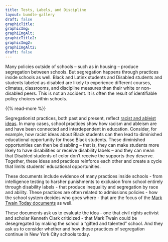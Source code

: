 ```yaml
---
title: Tests, Labels, and Discipline
layout: bundle-gallery
draft: false
graphicTitle:
graphicImg:
graphiImgAlt: 
graphicTitle2:
graphicImg2:
graphiImgAlt2: 
draft: false
---
```

Many policies outside of schools – such as in housing – produce segregation between schools. But segregation happens through practices inside schools as well. Black and Latinx students and Disabled students and students labeled as disabled are likely to experience different courses, climates, classrooms, and discipline measures than their white or non-disabled peers. This is not an accident. It is often the result of identifiable policy choices within schools.

{{% read-more %}}

Segregationist practices, both past and present, reflect [racist and ableist ideas](/topics/how-did-nyc-segregate/racist-ableist-ideas/). In many cases, school practices show how racism and ableism are and have been connected and interdependent in education. Consider, for example, how racist ideas about Black students can then lead to diminished educational opportunity for those Black students. These diminished opportunities can then be disabling –  that is, they can make students more likely to have disabilities or receive disability labels – and they can mean that Disabled students of color don’t receive the supports they deserve. Together, these ideas and practices reinforce each other and create a cycle that limits students’ educational opportunities.

These documents include evidence of many practices inside schools - from intelligence testing to harsher punishments to exclusion from school entirely through disability labels - that produce inequality and segregation by race and ability. These practices are often related to admissions policies - how the school system decides who goes where - that are the focus of the [Mark Twain Today documents](/topics/how-did-nyc-segregate/mark-twain-today/) as well.  

These documents ask us to evaluate the idea - one that civil rights activist and scholar Kenneth Clark criticized - that Mark Twain could be desegregated by making the school a “gifted and talented” school. And they ask us to consider whether and how these practices of segregation continue in New York City schools today.
